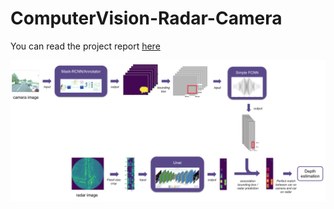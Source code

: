 # ComputerVision-Radar-Camera

You can read the project report [here](https://github.com/MathieuCayssol/ComputerVision-Radar-Camera/blob/main/ProjectReport%20(FR).pdf)

<img src="Architecture combining radar-camera.png?raw=true" width="1000">

